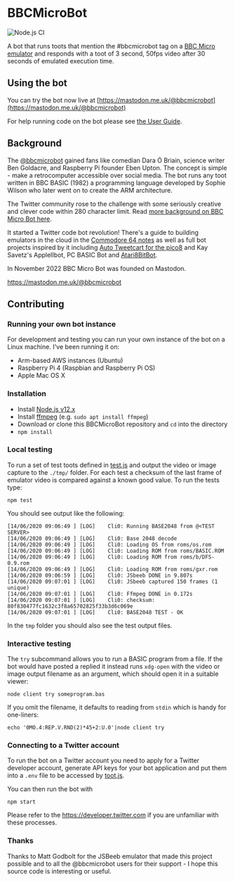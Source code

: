# BBCMicroBot

![Node.js CI](https://github.com/8bitkick/BBCMicroBot/workflows/Node.js%20CI/badge.svg?branch=mastodon)

A bot that runs toots that mention the #bbcmicrobot tag on a [BBC Micro emulator](https://github.com/scarybeasts/beebjit/) and responds with a toot of 3 second, 50fps video after 30 seconds of emulated execution time.

## Using the bot

You can try the bot now live at [https://mastodon.me.uk/@bbcmicrobot](https://mastodon.me.uk/@bbcmicrobot)

For help running code on the bot please see [the User Guide](https://github.com/8bitkick/BBCMicroBot/blob/master/docs/user%20guide.md).

## Background

The [@bbcmicrobot](https://mastodon.me.uk/@bbcmicrobot) gained fans like comedian Dara Ó Briain, science writer Ben Goldacre, and Raspberry Pi founder Eben Upton. The concept is simple - make a retrocomputer accessible over social media. The bot runs any toot written in BBC BASIC (1982) a programming language developed by Sophie Wilson who later went on to create the ARM architecture.

The Twitter community rose to the challenge with some seriously creative and clever code within 280 character limit. Read [more background on BBC Micro Bot here](https://www.dompajak.com/bbcmicrobot.html).

It started a Twitter code bot revolution! There's a guide to building emulators in the cloud in the [Commodore 64 notes](https://github.com/8bitkick/c64bot) as well as full bot projects inspired by it including [Auto Tweetcart for the pico8](https://gitlab.com/rendello/auto_tweetcart) and Kay Savetz's AppleIIbot, PC BASIC Bot and [Atari8BitBot](https://github.com/savetz/Atari8BitBot).

In November 2022 BBC Micro Bot was founded on Mastodon.

https://mastodon.me.uk/@bbcmicrobot

## Contributing

### Running your own bot instance

For development and testing you can run your own instance of the bot on a Linux machine. I've been running it on:

* Arm-based AWS instances (Ubuntu)
* Raspberry Pi 4 (Raspbian and Raspberry Pi OS)
* Apple Mac OS X

### Installation

* Install [Node.js v12.x](https://nodejs.org/en/download/)
* Install [ffmpeg](https://www.ffmpeg.org/download.html) (e.g. `sudo apt install ffmpeg`)
* Download or clone this BBCMicroBot repository and `cd` into the directory
* `npm install`

### Local testing

To run a set of test toots defined in [test.js](https://github.com/8bitkick/BBCMicroBot/blob/master/test.js) and output the video or image capture to the `./tmp/` folder. For each test a checksum of the last frame of emulator video is compared against a known good value. To run the tests type:

`npm test`

You should see output like the following:

~~~
[14/06/2020 09:06:49 ] [LOG]    Cli0: Running BASE2048 from @<TEST SERVER>
[14/06/2020 09:06:49 ] [LOG]    Cli0: Base 2048 decode
[14/06/2020 09:06:49 ] [LOG]    Cli0: Loading OS from roms/os.rom
[14/06/2020 09:06:49 ] [LOG]    Cli0: Loading ROM from roms/BASIC.ROM
[14/06/2020 09:06:49 ] [LOG]    Cli0: Loading ROM from roms/b/DFS-0.9.rom
[14/06/2020 09:06:49 ] [LOG]    Cli0: Loading ROM from roms/gxr.rom
[14/06/2020 09:06:59 ] [LOG]    Cli0: JSbeeb DONE in 9.807s
[14/06/2020 09:07:01 ] [LOG]    Cli0: JSbeeb captured 150 frames (1 unique)
[14/06/2020 09:07:01 ] [LOG]    Cli0: Ffmpeg DONE in 0.172s
[14/06/2020 09:07:01 ] [LOG]    Cli0: checksum: 80f830477fc1632c3f8a65702825f33b3d6c069e
[14/06/2020 09:07:01 ] [LOG]    Cli0: BASE2048 TEST - OK
~~~~


In the `tmp` folder you should also see the test output files.

### Interactive testing

The `try` subcommand allows you to run a BASIC program from a file.  If the bot would have posted a replied it instead runs `xdg-open` with the video or image output filename as an argument, which should open it in a suitable viewer:

`node client try someprogram.bas`

If you omit the filename, it defaults to reading from `stdin` which is handy for one-liners:

`echo '0MO.4:REP.V.RND(2)*45+2:U.0'|node client try`

### Connecting to a Twitter account

To run the bot on a Twitter account you need to apply for a Twitter developer account, generate API keys for your bot application and put them into a `.env` file to be accessed by [toot.js](https://github.com/8bitkick/BBCMicroBot/blob/39c3587c60753db84b48888ea1f01d72d0081f92/toot.js#L3).

You can then run the bot with

`npm start`

Please refer to the https://developer.twitter.com if you are unfamiliar with these processes.

### Thanks

Thanks to Matt Godbolt for the JSBeeb emulator that made this project possible and to all the @bbcmicrobot users for their support - I hope this source code is interesting or useful.
